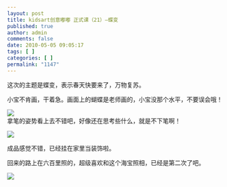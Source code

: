 ```yaml
---
layout: post
title: kidsart创意嘟嘟 正式课（21）—蝶变
published: true
author: admin
comments: false
date: 2010-05-05 09:05:17
tags: [ ]
categories: [ ]
permalink: "1147"
---
```

  
这次的主题是蝶变，表示春天快要来了，万物复苏。


  


小宝不肯画，干着急。画面上的蝴蝶是老师画的，小宝没那个水平，不要误会哦！


  


![][1]  
拿笔的姿势看上去不错吧，好像还在思考些什么，就是不下笔啊！


  


![][2]


  


成品感觉不错，已经挂在家里当装饰啦。


  


回来的路上在六百里照的，超级喜欢和这个海宝照相，已经是第二次了吧。


  


![][3]

 [1]: http://xujianian.com/jx/blog/UploadFiles/2010-5/55929697.jpg
 [2]: http://xujianian.com/jx/blog/UploadFiles/2010-5/55671134.jpg
 [3]: http://xujianian.com/jx/blog/UploadFiles/2010-5/55250427.jpg